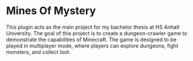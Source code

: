 # Mines Of Mystery

This plugin acts as the main project for my bachelor thesis at HS Anhalt University.
The goal of this project is to create a dungeon-crawler game to demonstrate the capabilities of Minecraft.
The game is designed to be played in multiplayer mode, where players can explore dungeons, fight monsters, and collect
loot.